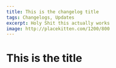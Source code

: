 ```yaml
---
title: This is the changelog title
tags: Changelogs, Updates
excerpt: Holy Shit this actually works
image: http://placekitten.com/1200/800
---
```

# This is the title